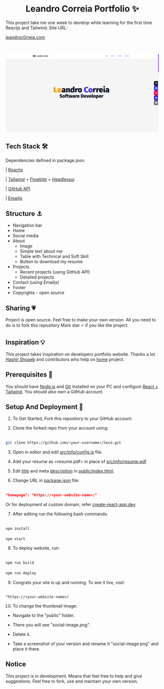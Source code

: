 <br />

<p align="center">

<h1 align="center">Leandro Correia Portfolio ✨</h1>

<p align="center">

This project take me one week to develop while learning for the first time Reactjs and Tailwind. Site URL:

<a href="https://leandroc0rreia.com">leandroc0rreia.com</a>
</p>

<br />

[![Site preview](/public/portfolio-image.png)](https://leandroc0rreia.com)
<br />


## Tech Stack 🛠️

Dependencies defined in package.json:

| [Reactjs](https://reactjs.org/)

| [Tailwind](https://tailwindcss.com/) + [Flowbite](https://flowbite.com/) + [Headlessui](https://headlessui.com/)

| [GitHub API](https://docs.github.com/rest/repos/repos)

| [Emailjs](https://www.emailjs.com)

## Structure ⚓

- Navigation bar
- Home
- Social media
- About
	- Image
	- Simple text about me
	- Table with Technical and Soft Skill
	- Button to download my resume
- Projects
	- Recent projects (using GitHub API)
	- Detailed projects 
- Contact (using Emailjs)
- Footer
- Copyrights - open source

## Sharing 💗

Project is open source. Feel free to make your own version. All you need to do is to fork this repository
Mark star ⭐ if you like the project.

## Inspiration 💡

This project takes inspiration on developers portfolio website.
Thanks a lot [Hashir Shoaeb](https://hashirshoaeb.com/) and contributors who help on [home](https://github.com/hashirshoaeb/home) project.

## Prerequisites 🍪

You should have [Node.js](https://nodejs.org/en/) and [Git](https://git-scm.com/) installed on your PC and configure [React + Tailwind](https://tailwindcss.com/docs/guides/create-react-app). You should also own a GitHub account.

## Setup And Deployment 🔧

1. To Get Started, Fork this repository to your GitHub account:

2. Clone the forked repo from your account using:

```bash

git clone https://github.com/<your-username>/leco.git

```

3. Open in editor and edit [src/info/config.js](./src/info/config.js) file.

4. Add your resume as <resume.pdf> in place of [src/info/resume.pdf](./src/info/)

5. Edit [title](./public/index.html#L34) and meta [description](./public/index.html#L13) in [public/index.html](./public/index.html).

6. Change URL in [package.json](./package.json) file:

```json

"homepage": "https://<your-website-name>/"

```

Or for deployment at custom domain, refer [create-react-app.dev](https://create-react-app.dev/docs/deployment/#step-1-add-homepage-to-packagejson)

7. After editing run the following bash commands:

```bash

npm install

npm start

```

8. To deploy website, run:

```bash

npm run build

npm run deploy

```

9. Congrats your site is up and running. To see it live, visit:

```https

"https://<your-website-name>/

```

10. To change the thumbnail image:

- Navigate to the "public" folder.

- There you will see "social-image.png".

- Delete it.

- Take a screenshot of your version and rename it "social-image.png" and place it there.


## Notice

This project is in development. Means that feel free to help and give suggestions. Feel free to fork, use and maintain your own version.